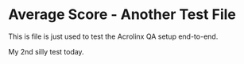 # Average Score - Another Test File

This is file is just used to test the Acrolinx QA setup end-to-end.

My 2nd silly test today.
